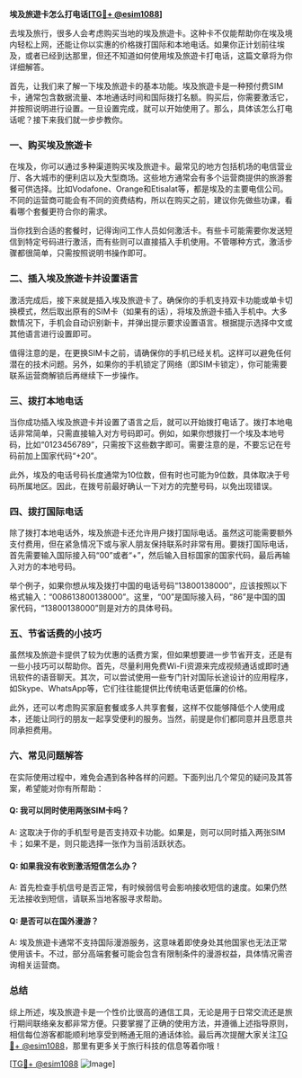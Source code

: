 **埃及旅遊卡怎么打电话[[TG💪+ @esim1088](https://t.me/s/esim1088)]**

去埃及旅行，很多人会考虑购买当地的埃及旅遊卡。这种卡不仅能帮助你在埃及境内轻松上网，还能让你以实惠的价格拨打国际和本地电话。如果你正计划前往埃及，或者已经到达那里，但还不知道如何使用埃及旅遊卡打电话，这篇文章将为你详细解答。

首先，让我们来了解一下埃及旅遊卡的基本功能。埃及旅遊卡是一种预付费SIM卡，通常包含数据流量、本地通话时间和国际拨打名额。购买后，你需要激活它，并按照说明进行设置。一旦设置完成，就可以开始使用了。那么，具体该怎么打电话呢？接下来我们就一步步教你。

### 一、购买埃及旅遊卡

在埃及，你可以通过多种渠道购买埃及旅遊卡。最常见的地方包括机场的电信营业厅、各大城市的便利店以及大型商场。这些地方通常会有多个运营商提供的旅游套餐可供选择。比如Vodafone、Orange和Etisalat等，都是埃及的主要电信公司。不同的运营商可能会有不同的资费结构，所以在购买之前，建议你先做些功课，看看哪个套餐更符合你的需求。

当你找到合适的套餐时，记得询问工作人员如何激活卡。有些卡可能需要你发送短信到特定号码进行激活，而有些则可以直接插入手机使用。不管哪种方式，激活步骤都很简单，只需按照说明书操作即可。

### 二、插入埃及旅遊卡并设置语言

激活完成后，接下来就是插入埃及旅遊卡了。确保你的手机支持双卡功能或单卡切换模式，然后取出原有的SIM卡（如果有的话），将埃及旅遊卡插入手机中。大多数情况下，手机会自动识别新卡，并弹出提示要求设置语言。根据提示选择中文或其他语言进行设置即可。

值得注意的是，在更换SIM卡之前，请确保你的手机已经关机。这样可以避免任何潜在的技术问题。另外，如果你的手机锁定了网络（即SIM卡锁定），你可能需要联系运营商解锁后再继续下一步操作。

### 三、拨打本地电话

当你成功插入埃及旅遊卡并设置了语言之后，就可以开始拨打电话了。拨打本地电话非常简单，只需直接输入对方号码即可。例如，如果你想拨打一个埃及本地号码，比如“0123456789”，只需按下这些数字即可。需要注意的是，不要忘记在号码前加上国家代码“+20”。

此外，埃及的电话号码长度通常为10位数，但有时也可能为9位数，具体取决于号码所属地区。因此，在拨号前最好确认一下对方的完整号码，以免出现错误。

### 四、拨打国际电话

除了拨打本地电话外，埃及旅遊卡还允许用户拨打国际电话。虽然这可能需要额外支付费用，但在紧急情况下或与家人朋友保持联系时非常有用。要拨打国际电话，首先需要输入国际接入码“00”或者“+”，然后输入目标国家的国家代码，最后再输入对方的本地号码。

举个例子，如果你想从埃及拨打中国的电话号码“13800138000”，应该按照以下格式输入：“008613800138000”。这里，“00”是国际接入码，“86”是中国的国家代码，“13800138000”则是对方的具体号码。

### 五、节省话费的小技巧

虽然埃及旅遊卡提供了较为优惠的话费方案，但如果想要进一步节省开支，还是有一些小技巧可以帮助你。首先，尽量利用免费Wi-Fi资源来完成视频通话或即时通讯软件的语音聊天。其次，可以尝试使用一些专门针对国际长途设计的应用程序，如Skype、WhatsApp等，它们往往能提供比传统电话更低廉的价格。

此外，还可以考虑购买家庭套餐或多人共享套餐，这样不仅能够降低个人使用成本，还能让同行的朋友一起享受便利的服务。当然，前提是你们都同意并且愿意共同承担费用。

### 六、常见问题解答

在实际使用过程中，难免会遇到各种各样的问题。下面列出几个常见的疑问及其答案，希望能对你有所帮助：

#### Q: 我可以同时使用两张SIM卡吗？
A: 这取决于你的手机型号是否支持双卡功能。如果是，则可以同时插入两张SIM卡；如果不是，则只能选择一张作为当前活跃状态。

#### Q: 如果我没有收到激活短信怎么办？
A: 首先检查手机信号是否正常，有时候弱信号会影响接收短信的速度。如果仍然无法接收到短信，请联系当地客服寻求帮助。

#### Q: 是否可以在国外漫游？
A: 埃及旅遊卡通常不支持国际漫游服务，这意味着即使身处其他国家也无法正常使用该卡。不过，部分高端套餐可能会包含有限制条件的漫游权益，具体情况需咨询相关运营商。

### 总结

综上所述，埃及旅遊卡是一个性价比很高的通信工具，无论是用于日常交流还是旅行期间联络亲友都非常方便。只要掌握了正确的使用方法，并遵循上述指导原则，相信每位游客都能顺利地享受到畅通无阻的通话体验。最后再次提醒大家关注[TG💪+ @esim1088](https://t.me/s/esim1088)，那里有更多关于旅行科技的信息等着你哦！

[[TG💪+ @esim1088](https://t.me/s/esim1088) ![Image](https://i.postimg.cc/4NQfJmqS/Snipaste-2025-05-13-00-14-12.png)]